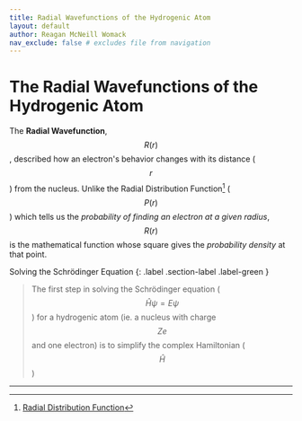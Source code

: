 ```yaml
---
title: Radial Wavefunctions of the Hydrogenic Atom
layout: default
author: Reagan McNeill Womack
nav_exclude: false # excludes file from navigation
---
```


# The Radial Wavefunctions of the Hydrogenic Atom
The **Radial Wavefunction**, $$R(r)$$, described how an electron's behavior changes with its distance ($$r$$) from the nucleus. Unlike the <span class="blue bold">Radial Distribution Function</span>[^1] ($$P(r)$$) which tells us the *probability of finding an electron at a given radius*, $$R(r)$$ is the mathematical function whose square gives the *probability density* at that point.

Solving the Schrödinger Equation
{: .label .section-label .label-green }
> The first step in solving the Schrödinger equation ($$\hat{H} \psi = E \psi$$) for a hydrogenic atom (ie. a nucleus with charge $$Ze$$ and one electron) is to simplify the complex Hamiltonian ($$\hat{H}$$)

---
<!--- add footnotes here --->

[^1]: [Radial Distribution Function](../docs/radial-distribution-function.html)
